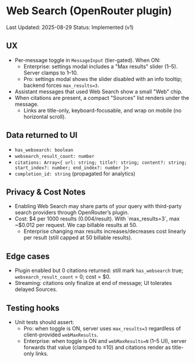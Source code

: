# Web Search (OpenRouter plugin)

Last Updated: 2025-08-29
Status: Implemented (v1)

## UX

- Per-message toggle in `MessageInput` (tier-gated). When ON:
  - Enterprise: settings modal includes a "Max results" slider (1–5). Server clamps to 1–10.
  - Pro: settings modal shows the slider disabled with an info tooltip; backend forces `max_results=3`.
- Assistant messages that used Web Search show a small "Web" chip.
- When citations are present, a compact "Sources" list renders under the message.
  - Links are title-only, keyboard-focusable, and wrap on mobile (no horizontal scroll).

## Data returned to UI

- `has_websearch: boolean`
- `websearch_result_count: number`
- `citations: Array<{ url: string; title?: string; content?: string; start_index?: number; end_index?: number }>`
- `completion_id: string` (propagated for analytics)

## Privacy & Cost Notes

- Enabling Web Search may share parts of your query with third-party search providers through OpenRouter’s plugin.
- Cost: $4 per 1000 results (0.004/result). With `max_results=3`, max ~$0.012 per request. We cap billable results at 50.
  - Enterprise changing max results increases/decreases cost linearly per result (still capped at 50 billable results).

## Edge cases

- Plugin enabled but 0 citations returned: still mark `has_websearch` true; `websearch_result_count` = 0; cost = $0.
- Streaming: citations only finalize at end of message; UI tolerates delayed Sources.

## Testing hooks

- Unit tests should assert:
  - Pro: when toggle is ON, server uses `max_results=3` regardless of client-provided `webMaxResults`.
  - Enterprise: when toggle is ON and `webMaxResults=N` (1–5 UI), server forwards that value (clamped to ≤10) and citations render as title-only links.
